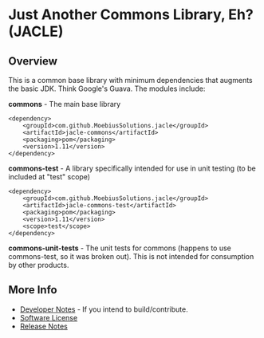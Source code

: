 # Just Another Commons Library, Eh? (JACLE)

## Overview

This is a common base library with minimum dependencies that augments the basic JDK. Think Google's Guava. The modules include:

__commons__ - The main base library

    <dependency>
        <groupId>com.github.MoebiusSolutions.jacle</groupId>
        <artifactId>jacle-commons</artifactId>
        <packaging>pom</packaging>
        <version>1.11</version>
    </dependency>

__commons-test__ - A library specifically intended for use in unit testing (to be included at "test" scope)

    <dependency>
        <groupId>com.github.MoebiusSolutions.jacle</groupId>
        <artifactId>jacle-commons-test</artifactId>
        <packaging>pom</packaging>
        <version>1.11</version>
        <scope>test</scope>
    </dependency>

__commons-unit-tests__ - The unit tests for commons (happens to use commons-test, so it was broken out). This is not intended for consumption by other products.

## More Info

* [Developer Notes](developer-notes.md) - If you intend to build/contribute.
* [Software License](license.md)
* [Release Notes](release-notes.md)


